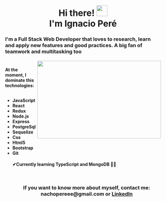  <h1 align="center"> Hi there! <img src="https://media.giphy.com/media/hvRJCLFzcasrR4ia7z/giphy.gif" width="35px"> <br>
 I'm Ignacio Peré 
 
<h3> I'm a Full Stack Web Developer that loves to research, learn and apply new features and good practices. A big fan of teamwork and multitasking too
 <br>
  <br>
  <img src="https://img.freepik.com/free-vector/team-programmers-working-program-code-with-laptops-teamwork-male-female-professional-testers-coders-flat-vector-illustration-software-development-programming-lesson-concept_74855-22051.jpg"  align="right" width="400px" height="250px" /> 

  <h4>At the moment, I dominate this technologies:
   <br>
   <br>
 <ul>
  <li>JavaScript
  <li>React
  <li>Redux
  <li>Node.js
  <li>Express
  <li>PostgreSql
  <li>Sequelize
  <li>Css
  <li>Html5
  <li>Bootstrap
  <li>Git
  <h4 align="left">✔Currently learning TypeScript and MongoDB 👨‍💻
   <br>
   <br>
   <br>
 <h3 align="center">If you want to know more about myself, contact me: nachopereee@gmail.com or <a href="https://www.linkedin.com/in/ignacio-peré/">LinkedIn</a>
